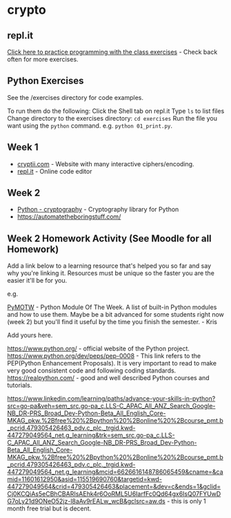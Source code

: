 # crypto

## repl.it
[Click here to practice programming with the class exercises](https://repl.it/@krisrp/crypto) - Check back often for more exercises.

## Python Exercises
See the /exercises directory for code examples.

To run them do the following:
Click the Shell tab on repl.it
Type `ls` to list files
Change directory to the exercises directory: `cd exercises`
Run the file you want using the `python` command. e.g. `python 01_print.py`.

## Week 1

* [cryptii.com](https://cryptii.com/) - Website with many interactive ciphers/encoding.
* [repl.it](https://repl.it/) - Online code editor

## Week 2

* [Python - cryptography](https://cryptography.io/en/latest/) - Cryptography library for Python
* https://automatetheboringstuff.com/


## Week 2 Homework Activity (See Moodle for all Homework)

Add a link below to a learning resource that's helped you so far and say why you're linking it. Resources must be unique so the faster you are the easier it'll be for you.

e.g.

[PyMOTW](https://pymotw.com/3/) - Python Module Of The Week. A list of built-in Python modules and how to use them. Maybe be a bit advanced for some students right now (week 2) but you'll find it useful by the time you finish the semester. - Kris



Add yours here.

https://www.python.org/ - official website of the Python project. 
https://www.python.org/dev/peps/pep-0008  - This link refers to the PEP(Python Enhancement Proposals). It is very important to read to make very good consistent code and following coding standards.
https://realpython.com/ - good and well described Python courses and tutorials. 

https://www.linkedin.com/learning/paths/advance-your-skills-in-python?src=go-pa&veh=sem_src.go-pa_c.LLS-C_APAC_All_ANZ_Search_Google-NB_DR-PRS_Broad_Dev-Python-Beta_All_English_Core-MKAG_pkw.%2Bfree%20%2Bpython%20%2Bonline%20%2Bcourse_pmt.b_pcrid.479305426463_pdv.c_plc._trgid.kwd-447279049564_net.g_learning&trk=sem_src.go-pa_c.LLS-C_APAC_All_ANZ_Search_Google-NB_DR-PRS_Broad_Dev-Python-Beta_All_English_Core-MKAG_pkw.%2Bfree%20%2Bpython%20%2Bonline%20%2Bcourse_pmt.b_pcrid.479305426463_pdv.c_plc._trgid.kwd-447279049564_net.g_learning&mcid=6626616148786065459&cname=&camid=11601612950&asid=115519690760&targetid=kwd-447279049564&crid=479305426463&placement=&dev=c&ends=1&gclid=Cj0KCQiAs5eCBhCBARIsAEhk4r6OoRML5U6IarfFc0Qd64gx6IsQ07FYUwDG7oLy21d9ONeO52jz-l8aAv9rEALw_wcB&gclsrc=aw.ds - this is only 1 month free trial but is decent.


